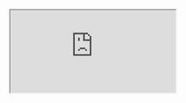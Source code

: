 <iframe src="https://epic.ncl.ac.uk/modules/csc8011/coursework/" title="CSC8011 Coursework">
</iframe>
